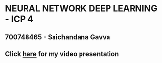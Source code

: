 # NEURAL NETWORK DEEP LEARNING - ICP 4
## 700748465 - Saichandana Gavva 


## Click [here](https://drive.google.com/file/d/1yf93R-4eCKit3duWoCx1c8iQtTfuaGZH/view?usp=sharing) for my video presentation
